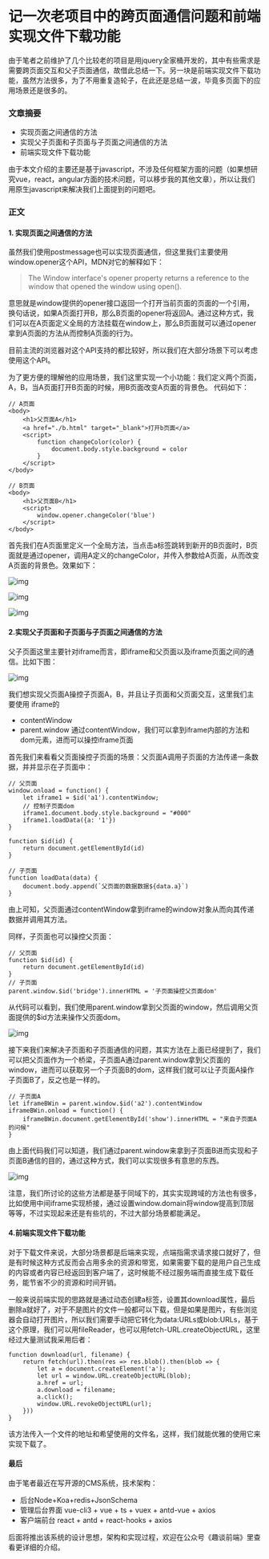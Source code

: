 # 记一次老项目中的跨页面通信问题和前端实现文件下载功能

由于笔者之前维护了几个比较老的项目是用jquery全家桶开发的，其中有些需求是需要跨页面交互和父子页面通信，故借此总结一下。另一块是前端实现文件下载功能，虽然方法很多，为了不用重复造轮子，在此还是总结一波，毕竟多页面下的应用场景还是很多的。

### 文章摘要

- 实现页面之间通信的方法
- 实现父子页面和子页面与子页面之间通信的方法
- 前端实现文件下载功能

由于本文介绍的主要还是基于javascript，不涉及任何框架方面的问题（如果想研究vue，react，angular方面的技术问题，可以移步我的其他文章），所以让我们用原生javascript来解决我们上面提到的问题吧。

### 正文

#### 1. 实现页面之间通信的方法

虽然我们使用postmessage也可以实现页面通信，但这里我们主要使用window.opener这个API，MDN对它的解释如下：

> The Window interface's opener property returns a reference to the window that opened the window using open().

意思就是window提供的opener接口返回一个打开当前页面的页面的一个引用，换句话说，如果A页面打开B，那么B页面的opener将返回A。通过这种方式，我们可以在A页面定义全局的方法挂载在window上，那么B页面就可以通过opener拿到A页面的方法从而控制A页面的行为。

目前主流的浏览器对这个API支持的都比较好，所以我们在大部分场景下可以考虑使用这个API。

为了更方便的理解他的应用场景，我们这里实现一个小功能：我们定义两个页面，A，B，当A页面打开B页面的时候，用B页面改变A页面的背景色。 代码如下：

```
// A页面
<body>
    <h1>父页面A</h1>
    <a href="./b.html" target="_blank">打开b页面</a>
    <script>
        function changeColor(color) {
            document.body.style.background = color
        }
    </script>
</body>

// B页面
<body>
    <h1>父页面B</h1>
    <script>
        window.opener.changeColor('blue')
    </script>
</body>
```

首先我们在A页面里定义一个全局方法，当点击a标签跳转到新开的B页面时，B页面就是通过opener，调用A定义的changeColor，并传入参数给A页面，从而改变A页面的背景色。效果如下：

![img](记一次老项目中的跨页面通信问题和前端实现文件下载功能.assets/16d4a6921aaea6b0)

![img](记一次老项目中的跨页面通信问题和前端实现文件下载功能.assets/16d4a69a6fc314ff)

![img](记一次老项目中的跨页面通信问题和前端实现文件下载功能.assets/16d4a6a32b6d96ed)

#### 2.实现父子页面和子页面与子页面之间通信的方法

父子页面这里主要针对iframe而言，即iframe和父页面以及iframe页面之间的通信。比如下图：

![img](记一次老项目中的跨页面通信问题和前端实现文件下载功能.assets/16d4a6d2c89db71b)

我们想实现父页面A操控子页面A，B，并且让子页面和父页面交互，这里我们主要使用 iframe的

- contentWindow
- parent.window 通过contentWindow，我们可以拿到iframe内部的方法和dom元素，进而可以操控iframe页面

首先我们来看看父页面操控子页面的场景：父页面A调用子页面的方法传递一条数据，并并显示在子页面中：

```
// 父页面
window.onload = function() {
    let iframe1 = $id('a1').contentWindow;
    // 控制子页面dom
    iframe1.document.body.style.background = "#000"
    iframe1.loadData({a: '1'})
}

function $id(id) {
    return document.getElementById(id)
}

// 子页面
function loadData(data) {
    document.body.append(`父页面的数据数据${data.a}`)
}
```

由上可知，父页面通过contentWindow拿到iframe的window对象从而向其传递数据并调用其方法。

同样，子页面也可以操控父页面：

```
// 父页面
function $id(id) {
    return document.getElementById(id)
}
// 子页面
parent.window.$id('bridge').innerHTML = '子页面操控父页面dom'
```

从代码可以看到，我们使用parent.window拿到父页面的window，然后调用父页面提供的$id方法来操作父页面dom。

![img](记一次老项目中的跨页面通信问题和前端实现文件下载功能.assets/16d4a8d543bc1a49)

接下来我们来解决子页面和子页面通信的问题，其实方法在上面已经提到了，我们可以把父页面作为一个桥梁，子页面A通过parent.window拿到父页面的window，进而可以获取另一个子页面B的dom，这样我们就可以让子页面A操作子页面B了，反之也是一样的。

```
// 子页面A
let iframeBWin = parent.window.$id('a2').contentWindow
iframeBWin.onload = function() {
    iframeBWin.document.getElementById('show').innerHTML = "来自子页面A的问候"
}
```

由上面代码我们可以知道，我们通过parent.window来拿到子页面B进而实现和子页面B通信的目的，通过这种方式，我们可以实现很多有意思的东西。

![img](记一次老项目中的跨页面通信问题和前端实现文件下载功能.assets/16d4a9cdb571c931)

注意，我们所讨论的这些方法都是基于同域下的，其实实现跨域的方法也有很多，比如使用中间iframe实现桥接，通过设置window.domain将window提高到顶层等等，不过实现起来还是有些坑的，不过大部分场景都能满足。

#### 4.前端实现文件下载功能

对于下载文件来说，大部分场景都是后端来实现，点端指需求请求接口就好了，但是有时候这种方式反而会占用多余的资源和带宽，如果需要下载的是用户自己生成的内容或者内容已经返回到客户端了，这时候能不经过服务端而直接生成下载任务，能节省不少的资源和时间开销。

一般来说前端实现的思路就是通过动态创建a标签，设置其download属性，最后删除a就好了，对于不是图片的文件一般都可以下载，但是如果是图片，有些浏览器会自动打开图片，所以我们需要手动把它转化为data:URLs或blob:URLs，基于这个原理，我们可以用fileReader，也可以用fetch-URL.createObjectURL，这里经过大量测试我采用后者：

```
function download(url, filename) {
    return fetch(url).then(res => res.blob().then(blob => {
        let a = document.createElement('a');
        let url = window.URL.createObjectURL(blob);
        a.href = url;
        a.download = filename;
        a.click();
        window.URL.revokeObjectURL(url);
    }))
}
```

该方法传入一个文件的地址和希望使用的文件名，这样，我们就能优雅的使用它来实现下载了。

#### 最后

由于笔者最近在写开源的CMS系统，技术架构：

- 后台Node+Koa+redis+JsonSchema
- 管理后台界面 vue-cli3 + vue + ts + vuex + antd-vue + axios
- 客户端前台 react + antd + react-hooks + axios

后面将推出该系统的设计思想，架构和实现过程，欢迎在公众号《趣谈前端》里查看更详细的介绍。